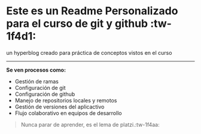 # Este es un Readme Personalizado para el curso de git y github :tw-1f4d1:
un hyperblog creado para práctica de conceptos vistos en el curso

------------

**Se ven procesos como:**
- Gestión de ramas
- Configuración de git
- Configuración de github
- Manejo de repositorios locales y remotos
- Gestión de versiones del aplicactivo
- Flujo colaborativo en equipos de desarrollo

> Nunca parar de aprender, es el lema de platzi.:tw-1f4aa:
